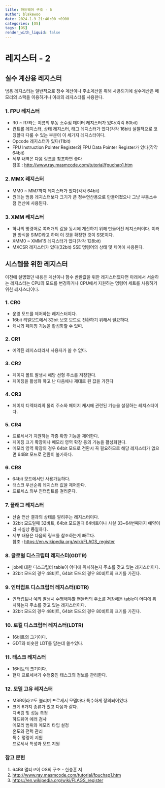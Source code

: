 ```yaml
---
title: 하드웨어 구조 - 6
author: blakewoo
date: 2024-1-9 21:40:00 +0900
categories: [OS]
tags: [OS]
render_with_liquid: false
---
```


# 레지스터 - 2

## 실수 계산용 레지스터
범용 레지스터는 일반적으로 정수 계산이나 주소계산을 위해 사용되기에
실수계산은 메모리의 스택을 이용하거나 아래의 레지스터를 사용한다.

### 1. FPU 레지스터
- R0 ~ R7라는 이름의 부동 소수점 데이터 레지스터가 있다(각각 80bit)
- 컨트롤 레지스터, 상태 레지스터, 태그 레지스터가 있다(각각 16bit)
  실질적으로 코딩할때 다룰 수 있는 부분이 이 세가지 레지스터이다.
- Opcode 레지스터가 있다(11bit)
- FPU Instruction Pointer Register와 FPU Data Pointer Register가 있다(각각 64bit)
- 세부 내역은 다음 링크를 참조하면 좋다   
  참조 : http://www.ray.masmcode.com/tutorial/fpuchap1.htm

### 2. MMX 레지스터
- MM0 ~ MM7까지 레지스터가 있다(각각 64bit)
- 원래는 범용 레지스터보다 크기가 큰 정수연산용으로 만들어졌으나 그냥 부동소수점 연산에 사용된다.

### 3. XMM 레지스터
- 하나의 명령어로 여러개의 값을 동시에 계산하기 위해 만들어진 레지스터이다.
  이러한 방식을 SIMD라고 하며 이 것을 확장한 것이 SSE이다.
- XMM0 ~ XMM15 레지스터가 있다(각각 128bit)
- MXCSR 레지스터가 있다(32bit)
  SSE 명령어의 상태 및 제어에 사용된다.


## 시스템을 위한 레지스터
이전에 설명했던 내용은 계산이나 함수 반환값을 위한 레지스터였다면
아래에서 서술하는 레지스터는 CPU의 모드를 변경하거나 CPU에서 지원하는 명령어 세트를 
사용하기 위한 레지스터이다.

### 1. CR0
- 운영 모드를 제어하는 레지스터이다.
- 16bit 리얼모드에서 32bit 보호 모드로 전환하기 위해서 필요하다.
- 캐시와 페이징 기능을 활성화할 수 있따.

### 2. CR1
- 예약된 레지스터라서 사용자가 쓸 수 없다.

### 3. CR2
- 페이지 폴트 발생시 해당 선형 주소를 저장한다.
- 페이징을 활성화 하고 난 다음에나 제대로 된 값을 가진다

### 4. CR3
- 페이지 디렉터리의 물리 주소와 페이지 캐시에 관련된 기능을 설정하는 레지스터이다.

### 5. CR4
- 프로세서가 지원하는 각종 확장 기능을 제어한다.
- 페이징 크기 확장이나 메모리 영역 확장 등의 기능을 활성화한다.
- 메모리 영역 확장의 경우 64bit 모드로 전환시 꼭 필요하므로
  해당 레지스터가 없으면 64Bit 모드로 전환이 불가하다.

### 6. CR8
- 64bit 모드에서만 사용가능하다.
- 태스크 우선순위 레지스터 값을 제어한다.
- 프로세스 외부 인터럽트를 걸러준다.


### 7. 플래그 레지스터
- 산술 연산 결과의 상태를 알려주는 레지스터이다.
- 32bit 모드일때 32비트, 64bit 모드일때 64비트이나 사실 33~64번째까지 예약이라 사실상 동일하다.
- 세부 내용은 다음의 링크를 참조하는게 빠르다.   
  참조 : https://en.wikipedia.org/wiki/FLAGS_register

### 8. 글로벌 디스크립터 레지스터(GDTR)
- job에 대한 디스크립터 table이 어디에 위치하는지 주소를 갖고 있는 레지스터이다.
- 32bit 모드의 경우 48비트, 64bit 모드의 경우 80비트의 크기를 가진다.

### 9. 인터럽트 디스크립터 레지스터(IDTR)
- 인터럽트나 예외 발생시 수행해야할 핸들러의 주소를 저장해둔 table이 어디에 위치하는지 주소를 갖고 있는 레지스터이다.
- 32bit 모드의 경우 48비트, 64bit 모드의 경우 80비트의 크기를 가진다.

### 10. 로컬 디스크립터 레지스터(LDTR)
- 16비트의 크기이다.
- GDT와 비슷한 LDT를 담는데 쓸수있다.

### 11. 태스크 레지스터
- 16비트의 크기이다.
- 현재 프로세서가 수행중인 태스크의 정보를 관리한다.

### 12. 모델 고유 레지스터
- MSR이라고도 불리며 프로세서 모델마다 특수하게 정의되어있다.
- 크게 6가지 종류가 있고 다음과 같다.   
  디버깅 및 성능 측정   
  하드웨어 에러 검사   
  메모리 범위와 메모리 타입 설정   
  온도와 전력 관리   
  특수 명령어 지원   
  프로세서 특성과 모드 지원






### 참고 문헌
1. 64Bit 멀티코어 OS의 구조 - 한승훈 저
2. http://www.ray.masmcode.com/tutorial/fpuchap1.htm
3. https://en.wikipedia.org/wiki/FLAGS_register
